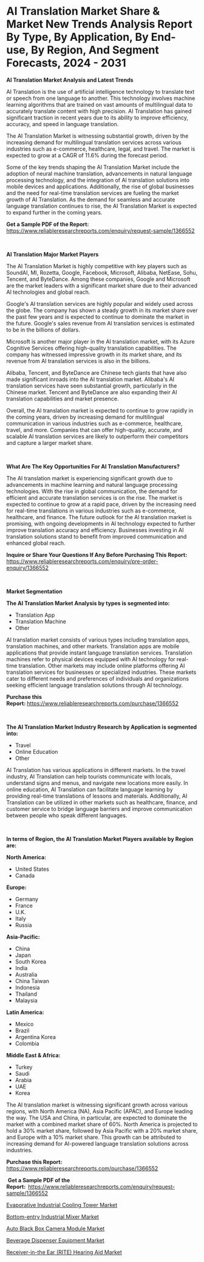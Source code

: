 <p><h1>AI Translation Market Share & Market New Trends Analysis Report By Type, By Application, By End-use, By Region, And Segment Forecasts, 2024 - 2031</h1></p><p><strong>AI Translation Market Analysis and Latest Trends</strong></p>
<p><p>AI Translation is the use of artificial intelligence technology to translate text or speech from one language to another. This technology involves machine learning algorithms that are trained on vast amounts of multilingual data to accurately translate content with high precision. AI Translation has gained significant traction in recent years due to its ability to improve efficiency, accuracy, and speed in language translation.</p><p>The AI Translation Market is witnessing substantial growth, driven by the increasing demand for multilingual translation services across various industries such as e-commerce, healthcare, legal, and travel. The market is expected to grow at a CAGR of 11.6% during the forecast period.</p><p>Some of the key trends shaping the AI Translation Market include the adoption of neural machine translation, advancements in natural language processing technology, and the integration of AI translation solutions into mobile devices and applications. Additionally, the rise of global businesses and the need for real-time translation services are fueling the market growth of AI Translation. As the demand for seamless and accurate language translation continues to rise, the AI Translation Market is expected to expand further in the coming years.</p></p>
<p><strong>Get a Sample PDF of the Report:&nbsp;</strong> <a href="https://www.reliableresearchreports.com/enquiry/request-sample/1366552">https://www.reliableresearchreports.com/enquiry/request-sample/1366552</a></p>
<p>&nbsp;</p>
<p><strong>AI Translation Major Market Players</strong></p>
<p><p>The AI Translation Market is highly competitive with key players such as SoundAI, MI, Rozetta, Google, Facebook, Microsoft, Alibaba, NetEase, Sohu, Tencent, and ByteDance. Among these companies, Google and Microsoft are the market leaders with a significant market share due to their advanced AI technologies and global reach.</p><p>Google's AI translation services are highly popular and widely used across the globe. The company has shown a steady growth in its market share over the past few years and is expected to continue to dominate the market in the future. Google's sales revenue from AI translation services is estimated to be in the billions of dollars.</p><p>Microsoft is another major player in the AI translation market, with its Azure Cognitive Services offering high-quality translation capabilities. The company has witnessed impressive growth in its market share, and its revenue from AI translation services is also in the billions.</p><p>Alibaba, Tencent, and ByteDance are Chinese tech giants that have also made significant inroads into the AI translation market. Alibaba's AI translation services have seen substantial growth, particularly in the Chinese market. Tencent and ByteDance are also expanding their AI translation capabilities and market presence.</p><p>Overall, the AI translation market is expected to continue to grow rapidly in the coming years, driven by increasing demand for multilingual communication in various industries such as e-commerce, healthcare, travel, and more. Companies that can offer high-quality, accurate, and scalable AI translation services are likely to outperform their competitors and capture a larger market share.</p></p>
<p>&nbsp;</p>
<p><strong>What Are The Key Opportunities For AI Translation Manufacturers?</strong></p>
<p><p>The AI translation market is experiencing significant growth due to advancements in machine learning and natural language processing technologies. With the rise in global communication, the demand for efficient and accurate translation services is on the rise. The market is expected to continue to grow at a rapid pace, driven by the increasing need for real-time translations in various industries such as e-commerce, healthcare, and finance. The future outlook for the AI translation market is promising, with ongoing developments in AI technology expected to further improve translation accuracy and efficiency. Businesses investing in AI translation solutions stand to benefit from improved communication and enhanced global reach.</p></p>
<p><strong>Inquire or Share Your Questions If Any Before Purchasing This Report:</strong> <a href="https://www.reliableresearchreports.com/enquiry/pre-order-enquiry/1366552">https://www.reliableresearchreports.com/enquiry/pre-order-enquiry/1366552</a></p>
<p>&nbsp;</p>
<p><strong>Market Segmentation</strong></p>
<p><strong>The AI Translation Market Analysis by types is segmented into:</strong></p>
<p><ul><li>Translation App</li><li>Translation Machine</li><li>Other</li></ul></p>
<p><p>AI translation market consists of various types including translation apps, translation machines, and other markets. Translation apps are mobile applications that provide instant language translation services. Translation machines refer to physical devices equipped with AI technology for real-time translation. Other markets may include online platforms offering AI translation services for businesses or specialized industries. These markets cater to different needs and preferences of individuals and organizations seeking efficient language translation solutions through AI technology.</p></p>
<p><strong>Purchase this Report:&nbsp;</strong><a href="https://www.reliableresearchreports.com/purchase/1366552">https://www.reliableresearchreports.com/purchase/1366552</a></p>
<p>&nbsp;</p>
<p><strong>The AI Translation Market Industry Research by Application is segmented into:</strong></p>
<p><ul><li>Travel</li><li>Online Education</li><li>Other</li></ul></p>
<p><p>AI Translation has various applications in different markets. In the travel industry, AI Translation can help tourists communicate with locals, understand signs and menus, and navigate new locations more easily. In online education, AI Translation can facilitate language learning by providing real-time translations of lessons and materials. Additionally, AI Translation can be utilized in other markets such as healthcare, finance, and customer service to bridge language barriers and improve communication between people who speak different languages.</p></p>
<p>&nbsp;</p>
<p><strong>In terms of Region, the AI Translation Market Players available by Region are:</strong></p>
<p>
    <p> <strong> North America: </strong>
        <ul>
            <li>United States</li>
            <li>Canada</li>
        </ul>
        </p> 
    <p> <strong> Europe: </strong>
        <ul>
            <li>Germany</li>
            <li>France</li>
            <li>U.K.</li>
            <li>Italy</li>
            <li>Russia</li>
        </ul>
        </p> 
    <p> <strong> Asia-Pacific: </strong>
        <ul>
            <li>China</li>
            <li>Japan</li>
            <li>South Korea</li>
            <li>India</li>
            <li>Australia</li>
            <li>China Taiwan</li>
            <li>Indonesia</li>
            <li>Thailand</li>
            <li>Malaysia</li>
        </ul>
        </p> 
    <p> <strong> Latin America: </strong>
        <ul>
            <li>Mexico</li>
            <li>Brazil</li>
            <li>Argentina Korea</li>
            <li>Colombia</li>
        </ul>
        </p> 
    <p> <strong> Middle East & Africa: </strong>
        <ul>
            <li>Turkey</li>
            <li>Saudi</li>
            <li>Arabia</li>
            <li>UAE</li>
            <li>Korea</li>
        </ul>
    </p>
    </p>
<p><p>The AI translation market is witnessing significant growth across various regions, with North America (NA), Asia Pacific (APAC), and Europe leading the way. The USA and China, in particular, are expected to dominate the market with a combined market share of 60%. North America is projected to hold a 30% market share, followed by Asia Pacific with a 20% market share, and Europe with a 10% market share. This growth can be attributed to increasing demand for AI-powered language translation solutions across industries.</p></p>
<p><strong>Purchase this Report: </strong><a href="https://www.reliableresearchreports.com/purchase/1366552">https://www.reliableresearchreports.com/purchase/1366552</a></p>
<p>&nbsp;<strong>Get a Sample PDF of the Report:&nbsp;&nbsp;</strong><a href="https://www.reliableresearchreports.com/enquiry/request-sample/1366552">https://www.reliableresearchreports.com/enquiry/request-sample/1366552</a></p>
<p><strong></strong></p>
<p><p><a href="https://medium.com/p/2aaeb5470147/edit">Evaporative Industrial Cooling Tower Market</a></p><p><a href="https://medium.com/p/07aa083395ad/edit">Bottom-entry Industrial Mixer Market</a></p><p><a href="https://github.com/RichRobinson5/Market-Research-Report-List-3/blob/main/auto-black-box-camera-module-market.md">Auto Black Box Camera Module Market</a></p><p><a href="https://medium.com/@laurabruen2023/beverage-dispenser-equipment-market-research-report-its-history-and-forecast-2024-to-2031-9dd9b44c0fc0">Beverage Dispenser Equipment Market</a></p><p><a href="https://github.com/gdfhhhj/Market-Research-Report-List-3/blob/main/receiver-in-the-ear-rite-hearing-aid-market.md">Receiver-in-the Ear (RITE) Hearing Aid Market</a></p></p>